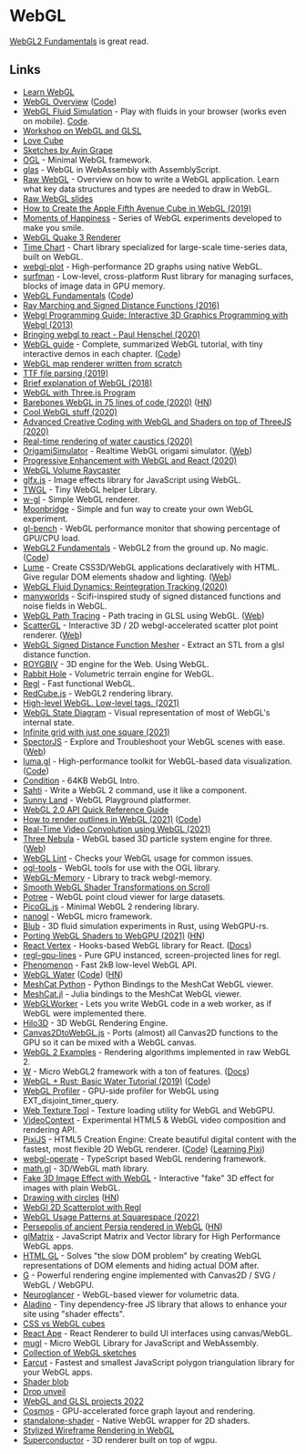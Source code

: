 # WebGL

[WebGL2 Fundamentals](https://webgl2fundamentals.org/) is great read.

## Links

- [Learn WebGL](http://learnwebgl.brown37.net/)
- [WebGL Overview](https://www.khronos.org/webgl/) ([Code](https://github.com/KhronosGroup/WebGL))
- [WebGL Fluid Simulation](https://paveldogreat.github.io/WebGL-Fluid-Simulation/) - Play with fluids in your browser (works even on mobile). [Code](https://github.com/PavelDoGreat/WebGL-Fluid-Simulation).
- [Workshop on WebGL and GLSL](https://github.com/mattdesl/workshop-webgl-glsl/)
- [Love Cube](https://avin.github.io/sketches/086_love_cube.html)
- [Sketches by Avin Grape](https://avin.github.io/sketches/)
- [OGL](https://github.com/oframe/ogl) - Minimal WebGL framework.
- [glas](https://github.com/infamous/glas) - WebGL in WebAssembly with AssemblyScript.
- [Raw WebGL](https://alain.xyz/blog/raw-webgl) - Overview on how to write a WebGL application. Learn what key data structures and types are needed to draw in WebGL.
- [Raw WebGL slides](https://nickdesaulniers.github.io/RawWebGL/#/7)
- [How to Create the Apple Fifth Avenue Cube in WebGL (2019)](https://tympanus.net/codrops/2019/12/20/how-to-create-the-apple-fifth-avenue-cube-in-webgl/)
- [Moments of Happiness](https://moments.epic.net/#home) - Series of WebGL experiments developed to make you smile.
- [WebGL Quake 3 Renderer](https://github.com/toji/webgl-quake3)
- [Time Chart](https://github.com/huww98/TimeChart) - Chart library specialized for large-scale time-series data, built on WebGL.
- [webgl-plot](https://github.com/danchitnis/webgl-plot) - High-performance 2D graphs using native WebGL.
- [surfman](https://github.com/servo/surfman) - Low-level, cross-platform Rust library for managing surfaces, blocks of image data in GPU memory.
- [WebGL Fundamentals](https://webglfundamentals.org/) ([Code](https://github.com/gfxfundamentals/webgl-fundamentals))
- [Ray Marching and Signed Distance Functions (2016)](http://jamie-wong.com/2016/07/15/ray-marching-signed-distance-functions/)
- [Webgl Programming Guide: Interactive 3D Graphics Programming with Webgl (2013)](https://www.goodreads.com/book/show/16269927-webgl-programming-guide)
- [Bringing webgl to react - Paul Henschel (2020)](https://www.youtube.com/watch?v=YyqBdN71nFs)
- [WebGL guide](https://xem.github.io/articles/webgl-guide.html) - Complete, summarized WebGL tutorial, with tiny interactive demos in each chapter. ([Code](https://github.com/xem/webgl-guide))
- [WebGL map renderer written from scratch](https://github.com/tchayen/webgl-maps)
- [TTF file parsing (2019)](https://tchayen.github.io/ttf-file-parsing)
- [Brief explanation of WebGL (2018)](https://tchayen.github.io/brief-explanation-of-webgl)
- [WebGL with Three.js Program](https://www.notion.so/WebGL-with-Three-js-Program-0d9a048f1a4e4573880f7de77b11789f)
- [Barebones WebGL in 75 lines of code (2020)](https://avikdas.com/2020/07/08/barebones-webgl-in-75-lines-of-code.html) ([HN](https://news.ycombinator.com/item?id=23770711))
- [Cool WebGL stuff (2020)](http://gfxprose.blogspot.com/2020/07/cool-webgl-stuff-2020-07-16.html)
- [Advanced Creative Coding with WebGL and Shaders on top of ThreeJS (2020)](https://frontendmasters.com/courses/webgl-shaders/)
- [Real-time rendering of water caustics (2020)](https://medium.com/@martinRenou/real-time-rendering-of-water-caustics-59cda1d74aa)
- [OrigamiSimulator](https://github.com/amandaghassaei/OrigamiSimulator) - Realtime WebGL origami simulator. ([Web](https://origamisimulator.org/))
- [Progressive Enhancement with WebGL and React (2020)](https://medium.com/14islands/progressive-enhancement-with-webgl-and-react-71cd19e66d4)
- [WebGL Volume Raycaster](https://github.com/Twinklebear/webgl-volume-raycaster)
- [glfx.js](https://github.com/evanw/glfx.js) - Image effects library for JavaScript using WebGL.
- [TWGL](https://github.com/greggman/twgl.js) - Tiny WebGL helper Library.
- [w-gl](https://github.com/anvaka/w-gl) - Simple WebGL renderer.
- [Moonbridge](https://moonbridge.app/) - Simple and fun way to create your own WebGL experiment.
- [gl-bench](https://github.com/munsocket/gl-bench) - WebGL performance monitor that showing percentage of GPU/CPU load.
- [WebGL2 Fundamentals](https://webgl2fundamentals.org/) - WebGL2 from the ground up. No magic. ([Code](https://github.com/gfxfundamentals/webgl2-fundamentals))
- [Lume](https://github.com/lume/lume) - Create CSS3D/WebGL applications declaratively with HTML. Give regular DOM elements shadow and lighting. ([Web](https://lume.io/))
- [WebGL Fluid Dynamics: Reintegration Tracking (2020)](https://michaelmoroz.github.io/Reintegration-Tracking/)
- [manyworlds](https://github.com/neefrehman/manyworlds) - Scifi-inspired study of signed distanced functions and noise fields in WebGL.
- [WebGL Path Tracing](https://github.com/evanw/webgl-path-tracing) - Path tracing in GLSL using WebGL. ([Web](http://madebyevan.com/webgl-path-tracing/))
- [ScatterGL](https://github.com/PAIR-code/scatter-gl) - Interactive 3D / 2D webgl-accelerated scatter plot point renderer. ([Web](https://pair-code.github.io/scatter-gl/))
- [WebGL Signed Distance Function Mesher](https://github.com/tdhooper/glsl-marching-cubes) - Extract an STL from a glsl distance function.
- [ROYGBIV](https://github.com/oguzeroglu/ROYGBIV) - 3D engine for the Web. Using WebGL.
- [Rabbit Hole](https://github.com/vanruesc/rabbit-hole) - Volumetric terrain engine for WebGL.
- [Regl](https://github.com/regl-project/regl) - Fast functional WebGL.
- [RedCube.js](https://github.com/Reon90/redcube) - WebGL2 rendering library.
- [High-level WebGL. Low-level tags. (2021)](https://hugodaniel.com/posts/high-level-webgl-low-level-tags/)
- [WebGL State Diagram](https://webglfundamentals.org/webgl/lessons/resources/webgl-state-diagram.html) - Visual representation of most of WebGL's internal state.
- [Infinite grid with just one square (2021)](https://hugodaniel.com/posts/infinite-grid-with-just-one-square/)
- [SpectorJS](https://github.com/BabylonJS/Spector.js) - Explore and Troubleshoot your WebGL scenes with ease. ([Web](https://spector.babylonjs.com/))
- [luma.gl](https://luma.gl/) - High-performance toolkit for WebGL-based data visualization. ([Code](https://github.com/visgl/luma.gl))
- [Condition](https://github.com/FMS-Cat/condition) - 64KB WebGL Intro.
- [Sahti](https://github.com/vuoro/sahti) - Write a WebGL 2 command, use it like a component.
- [Sunny Land](https://github.com/passiomatic/sunny-land) - WebGL Playground platformer.
- [WebGL 2.0 API Quick Reference Guide](https://www.khronos.org/files/webgl20-reference-guide.pdf)
- [How to render outlines in WebGL (2021)](https://omar-shehata.medium.com/how-to-render-outlines-in-webgl-8253c14724f9) ([Code](https://github.com/OmarShehata/webgl-outlines))
- [Real-Time Video Convolution using WebGL (2021)](https://magamig.github.io/posts/real-time-video-convolution-using-webgl/)
- [Three Nebula](https://github.com/creativelifeform/three-nebula) - WebGL based 3D particle system engine for three. ([Web](https://three-nebula.org/))
- [WebGL Lint](https://github.com/greggman/webgl-lint) - Checks your WebGL usage for common issues.
- [ogl-tools](https://github.com/ayamflow/ogl-tools) - WebGL tools for use with the OGL library.
- [WebGL-Memory](https://github.com/greggman/webgl-memory) - Library to track webgl-memory.
- [Smooth WebGL Shader Transformations on Scroll](https://github.com/Faboolea/shaders-on-scroll)
- [Potree](https://github.com/potree/potree) - WebGL point cloud viewer for large datasets.
- [PicoGL.js](https://github.com/tsherif/picogl.js) - Minimal WebGL 2 rendering library.
- [nanogl](https://github.com/plepers/nanogl) - WebGL micro framework.
- [Blub](https://github.com/Wumpf/blub) - 3D fluid simulation experiments in Rust, using WebGPU-rs.
- [Porting WebGL Shaders to WebGPU (2021)](https://www.construct.net/en/blogs/ashleys-blog-2/porting-webgl-shaders-webgpu-1576) ([HN](https://news.ycombinator.com/item?id=29001270))
- [React Vertex](https://github.com/sghall/react-vertex) - Hooks-based WebGL library for React. ([Docs](https://react-vertex.com/))
- [regl-gpu-lines](https://github.com/rreusser/regl-gpu-lines) - Pure GPU instanced, screen-projected lines for regl.
- [Phenomenon](https://github.com/vaneenige/phenomenon) - Fast 2kB low-level WebGL API.
- [WebGL Water](http://madebyevan.com/webgl-water/) ([Code](https://github.com/evanw/webgl-water)) ([HN](https://news.ycombinator.com/item?id=29376037))
- [MeshCat Python](https://github.com/rdeits/meshcat-python) - Python Bindings to the MeshCat WebGL viewer.
- [MeshCat.jl](https://github.com/rdeits/MeshCat.jl) - Julia bindings to the MeshCat WebGL viewer.
- [WebGLWorker](https://github.com/kripken/webgl-worker) - Lets you write WebGL code in a web worker, as if WebGL were implemented there.
- [Hilo3D](https://github.com/hiloteam/Hilo3d) - 3D WebGL Rendering Engine.
- [Canvas2DtoWebGL.js](https://github.com/jagenjo/Canvas2DtoWebGL) - Ports (almost) all Canvas2D functions to the GPU so it can be mixed with a WebGL canvas.
- [WebGL 2 Examples](https://github.com/tsherif/webgl2examples) - Rendering algorithms implemented in raw WebGL 2.
- [W](https://github.com/xem/W) - Micro WebGL2 framework with a ton of features. ([Docs](https://xem.github.io/W/))
- [WebGL + Rust: Basic Water Tutorial (2019)](https://chinedufn.com/3d-webgl-basic-water-tutorial/) ([Code](https://github.com/chinedufn/webgl-water-tutorial))
- [WebGL Profiler](https://github.com/figma/webgl-profiler) - GPU-side profiler for WebGL using EXT_disjoint_timer_query.
- [Web Texture Tool](https://github.com/toji/web-texture-tool) - Texture loading utility for WebGL and WebGPU.
- [VideoContext](https://github.com/bbc/VideoContext) - Experimental HTML5 & WebGL video composition and rendering API.
- [PixiJS](https://pixijs.com/) - HTML5 Creation Engine: Create beautiful digital content with the fastest, most flexible 2D WebGL renderer. ([Code](https://github.com/pixijs/pixijs)) ([Learning Pixi](https://github.com/kittykatattack/learningPixi))
- [webgl-operate](https://github.com/cginternals/webgl-operate) - TypeScript based WebGL rendering framework.
- [math.gl](https://github.com/uber-web/math.gl) - 3D/WebGL math library.
- [Fake 3D Image Effect with WebGL](https://github.com/akella/fake3d) - Interactive "fake" 3D effect for images with plain WebGL.
- [Drawing with circles](https://phqb.github.io/circle_drawing/) ([HN](https://news.ycombinator.com/item?id=30530376))
- [WebGl 2D Scatterplot with Regl](https://github.com/flekschas/regl-scatterplot)
- [WebGL Usage Patterns at Squarespace (2022)](https://engineering.squarespace.com/blog/2022/how-we-use-webgl-at-squarespace-877l9-8lyaw)
- [Persepolis of ancient Persia rendered in WebGL](https://persepolis.getty.edu/) ([HN](https://news.ycombinator.com/item?id=30965352))
- [glMatrix](https://github.com/toji/gl-matrix) - JavaScript Matrix and Vector library for High Performance WebGL apps.
- [HTML GL](https://github.com/PixelsCommander/HTML-GL) - Solves "the slow DOM problem" by creating WebGL representations of DOM elements and hiding actual DOM after.
- [G](https://github.com/antvis/g) - Powerful rendering engine implemented with Canvas2D / SVG / WebGL / WebGPU.
- [Neuroglancer](https://github.com/google/neuroglancer) - WebGL-based viewer for volumetric data.
- [Aladino](https://github.com/luruke/aladino) - Tiny dependency-free JS library that allows to enhance your site using "shader effects".
- [CSS vs WebGL cubes](https://flak.tedunangst.com/post/css-vs-webgl-cubes)
- [React Ape](https://github.com/raphamorim/react-ape) - React Renderer to build UI interfaces using canvas/WebGL.
- [mugl](https://github.com/andykswong/mugl) - Micro WebGL Library for JavaScript and WebAssembly.
- [Collection of WebGL sketches](https://github.com/yiwenl/Sketches)
- [Earcut](https://github.com/mapbox/earcut) - Fastest and smallest JavaScript polygon triangulation library for your WebGL apps.
- [Shader blob](https://portfolio2022.michalzalobny.com/projects/shader-blob)
- [Drop unveil](https://portfolio2022.michalzalobny.com/projects/drop-unveil)
- [WebGL and GLSL projects 2022](https://portfolio2022.michalzalobny.com/)
- [Cosmos](https://github.com/cosmograph-org/cosmos) - GPU-accelerated force graph layout and rendering.
- [standalone-shader](https://github.com/ayamflow/standalone-shader) - Native WebGL wrapper for 2D shaders.
- [Stylized Wireframe Rendering in WebGL](https://github.com/mattdesl/webgl-wireframes)
- [Superconductor](https://github.com/MeetKai/superconductor) - 3D renderer built on top of wgpu.
